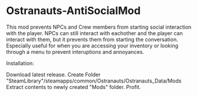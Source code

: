 # Ostranauts-AntiSocialMod

This mod prevents NPCs and Crew members from starting social interaction with the player.
NPCs can still interact with eachother and the player can interact with them, but it prevents them from starting the conversation. Especially useful for when you are accessing your inventory or looking through a menu to prevent interuptions and annoyances.

Installation:

Download latest release.
Create Folder "SteamLibrary"/steamapps/common/Ostranauts/Ostranauts_Data/Mods
Extract contents to newly created "Mods" folder.
Profit.
